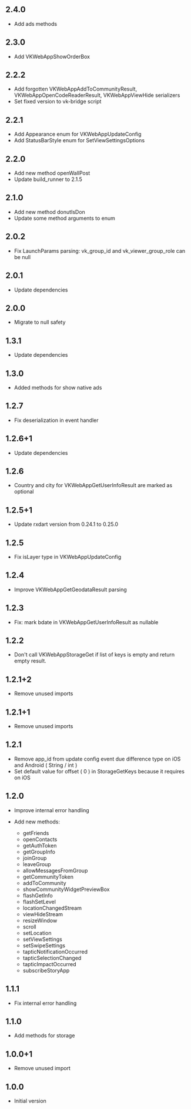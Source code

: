 ## 2.4.0

- Add ads methods

## 2.3.0

- Add VKWebAppShowOrderBox

## 2.2.2

- Add forgotten VKWebAppAddToCommunityResult, VKWebAppOpenCodeReaderResult, VKWebAppViewHide serializers
- Set fixed version to vk-bridge script

## 2.2.1

- Add Appearance enum for VKWebAppUpdateConfig
- Add StatusBarStyle enum for SetViewSettingsOptions

## 2.2.0

- Add new method openWallPost
- Update build_runner to 2.1.5

## 2.1.0

- Add new method donutIsDon
- Update some method arguments to enum

## 2.0.2

- Fix LaunchParams parsing: vk_group_id and vk_viewer_group_role can be null

## 2.0.1

- Update dependencies

## 2.0.0

- Migrate to null safety

## 1.3.1

- Update dependencies

## 1.3.0

- Added methods for show native ads

## 1.2.7

- Fix deserialization in event handler

## 1.2.6+1

- Update dependencies

## 1.2.6

- Country and city for VKWebAppGetUserInfoResult are marked as optional

## 1.2.5+1

- Update rxdart version from 0.24.1 to 0.25.0

## 1.2.5

- Fix isLayer type in VKWebAppUpdateConfig

## 1.2.4

- Improve VKWebAppGetGeodataResult parsing

## 1.2.3

- Fix: mark bdate in VKWebAppGetUserInfoResult as nullable

## 1.2.2

- Don't call VKWebAppStorageGet if list of keys is empty and return empty result.

## 1.2.1+2

- Remove unused imports

## 1.2.1+1

- Remove unused imports

## 1.2.1

- Remove app_id from update config event due difference type on iOS and Android ( String / int )
- Set default value for offset ( 0 ) in StorageGetKeys because it requires on iOS

## 1.2.0

- Improve internal error handling

- Add new methods:
    - getFriends
    - openContacts
    - getAuthToken
    - getGroupInfo
    - joinGroup
    - leaveGroup
    - allowMessagesFromGroup
    - getCommunityToken
    - addToCommunity
    - showCommunityWidgetPreviewBox
    - flashGetInfo
    - flashSetLevel
    - locationChangedStream
    - viewHideStream
    - resizeWindow
    - scroll
    - setLocation
    - setViewSettings
    - setSwipeSettings
    - tapticNotificationOccurred
    - tapticSelectionChanged
    - tapticImpactOccurred
    - subscribeStoryApp

## 1.1.1

- Fix internal error handling

## 1.1.0

- Add methods for storage

## 1.0.0+1

- Remove unused import

## 1.0.0

- Initial version